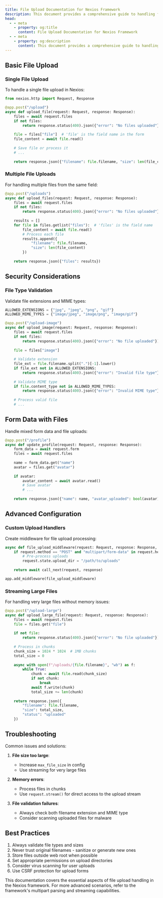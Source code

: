 ```yaml
---
title: File Upload Documentation for Nexios Framework
description: This document provides a comprehensive guide to handling file uploads in the Nexios framework, covering both single and multiple file upload scenarios with proper validation and security considerations.
head:
  - - meta
    - property: og:title
      content: File Upload Documentation for Nexios Framework
  - - meta
    - property: og:description
      content: This document provides a comprehensive guide to handling file uploads in the Nexios framework, covering both single and multiple file upload scenarios with proper validation and security considerations.
---
```

## Basic File Upload

### Single File Upload

To handle a single file upload in Nexios:

```python
from nexios.http import Request, Response

@app.post("/upload")
async def upload_file(request: Request, response: Response):
    files = await request.files
    if not files:
        return response.status(400).json({"error": "No files uploaded"})
    
    file = files["file"]  # 'file' is the field name in the form
    file_content = await file.read()
    
    # Save file or process it
    # ...
    
    return response.json({"filename": file.filename, "size": len(file_content)})
```

### Multiple File Uploads

For handling multiple files from the same field:

```python
@app.post("/uploads")
async def upload_files(request: Request, response: Response):
    files = await request.files
    if not files:
        return response.status(400).json({"error": "No files uploaded"})
    
    results = []
    for file in files.getlist("files"):  # 'files' is the field name
        file_content = await file.read()
        # Process each file
        results.append({
            "filename": file.filename,
            "size": len(file_content)
        })
    
    return response.json({"files": results})
```

## Security Considerations



### File Type Validation

Validate file extensions and MIME types:

```python
ALLOWED_EXTENSIONS = {"jpg", "jpeg", "png", "gif"}
ALLOWED_MIME_TYPES = {"image/jpeg", "image/png", "image/gif"}

@app.post("/upload-image")
async def upload_image(request: Request, response: Response):
    files = await request.files
    if not files:
        return response.status(400).json({"error": "No file uploaded"})
    
    file = files["image"]
    
    # Validate extension
    file_ext = file.filename.split(".")[-1].lower()
    if file_ext not in ALLOWED_EXTENSIONS:
        return response.status(400).json({"error": "Invalid file type"})
    
    # Validate MIME type
    if file.content_type not in ALLOWED_MIME_TYPES:
        return response.status(400).json({"error": "Invalid MIME type"})
    
    # Process valid file
    # ...
```

## Form Data with Files

Handle mixed form data and file uploads:

```python
@app.post("/profile")
async def update_profile(request: Request, response: Response):
    form_data = await request.form
    files = await request.files
    
    name = form_data.get("name")
    avatar = files.get("avatar")
    
    if avatar:
        avatar_content = await avatar.read()
        # Save avatar
        # ...
    
    return response.json({"name": name, "avatar_uploaded": bool(avatar)})
```

## Advanced Configuration

### Custom Upload Handlers

Create middleware for file upload processing:

```python
async def file_upload_middleware(request: Request, response: Response, call_next):
    if request.method == "POST" and "multipart/form-data" in request.headers.get("Content-Type", ""):
        # Pre-process uploads
        request.state.upload_dir = "/path/to/uploads"
    
    return await call_next(request, response)

app.add_middleware(file_upload_middleware)
```

### Streaming Large Files

For handling very large files without memory issues:

```python
@app.post("/upload-large")
async def upload_large_file(request: Request, response: Response):
    files = await request.files
    file = files.get("file")
    
    if not file:
        return response.status(400).json({"error": "No file uploaded"})
    
    # Process in chunks
    chunk_size = 1024 * 1024  # 1MB chunks
    total_size = 0
    
    async with open(f"/uploads/{file.filename}", "wb") as f:
        while True:
            chunk = await file.read(chunk_size)
            if not chunk:
                break
            await f.write(chunk)
            total_size += len(chunk)
    
    return response.json({
        "filename": file.filename,
        "size": total_size,
        "status": "uploaded"
    })
```

## Troubleshooting

Common issues and solutions:

1. **File size too large**:
   - Increase `max_file_size` in config
   - Use streaming for very large files

2. **Memory errors**:
   - Process files in chunks
   - Use `request.stream()` for direct access to the upload stream

3. **File validation failures**:
   - Always check both filename extension and MIME type
   - Consider scanning uploaded files for malware

## Best Practices

1. Always validate file types and sizes
2. Never trust original filenames - sanitize or generate new ones
3. Store files outside web root when possible
4. Set appropriate permissions on upload directories
5. Consider virus scanning for user uploads
6. Use CSRF protection for upload forms

This documentation covers the essential aspects of file upload handling in the Nexios framework. For more advanced scenarios, refer to the framework's multipart parsing and streaming capabilities.